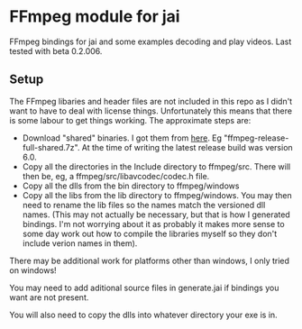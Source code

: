 # FFmpeg module for jai

FFmpeg bindings for jai and some examples decoding and play videos. Last tested with beta 0.2.006.

## Setup

The FFmpeg libaries and header files are not included in this repo as I didn't want to have to deal with license
things. Unfortunately this means that there is some labour to get things working. The approximate steps are:

- Download "shared" binaries. I got them from [here](https://www.gyan.dev/ffmpeg/builds/#release-builds). Eg 
  "ffmpeg-release-full-shared.7z". At the time of writing the latest release build was version 6.0.
- Copy all the directories in the Include directory to ffmpeg/src. There will then be, eg, a
  ffmpeg/src/libavcodec/codec.h file.
- Copy all the dlls from the bin directory to ffmpeg/windows
- Copy all the libs from the lib directory to ffmpeg/windows. You may then need to rename the lib files so the
  names match the versioned dll names. (This may not actually be necessary, but that is how I generated bindings.
  I'm not worrying about it as probably it makes more sense to some day work out how to compile the libraries
  myself so they don't include verion names in them).

There may be additional work for platforms other than windows, I only tried on windows!

You may need to add aditional source files in generate.jai if bindings you want are not present.

You will also need to copy the dlls into whatever directory your exe is in.

